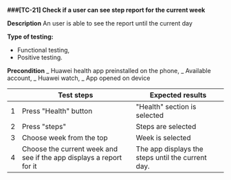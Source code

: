 **###[TC-21] Check if a user can see step report for the current week**

**Description**
An user is able to see the report until the current day

**Type of testing:**

- Functional testing,
- Positive testing.

**Precondition**
_ Huawei health app preinstalled on the phone,
_ Available account,
_ Huawei watch,
_ App opened on device

|     | **Test steps**                                                      | **Expected results**                              |
| --- | ------------------------------------------------------------------- | ------------------------------------------------- |
| 1   | Press "Health" button                                               | "Health" section is selected                      |
| 2   | Press "steps"                                                       | Steps are selected                                |
| 3   | Choose week from the top                                            | Week is selected                                  |
| 4   | Choose the current week and see if the app displays a report for it | The app displays the steps until the current day. |

